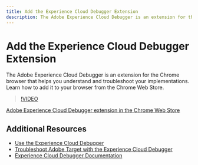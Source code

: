 ```yaml
---
title: Add the Experience Cloud Debugger Extension
description: The Adobe Experience Cloud Debugger is an extension for the Chrome browser to help you understand and troubleshoot your implementations. Learn how to add it to your browser.
---
```


# Add the Experience Cloud Debugger Extension

The Adobe Experience Cloud Debugger is an extension for the Chrome browser that helps you understand and troubleshoot your implementations. Learn how to add it to your browser from the Chrome Web Store.

>[!VIDEO](https://video.tv.adobe.com/v/23114/?quality=12)

[Adobe Experience Cloud Debugger extension in the Chrome Web Store](https://chrome.google.com/webstore/detail/adobe-experience-cloud-de/ocdmogmohccmeicdhlhhgepeaijenapj)

## Additional Resources

* [Use the Experience Cloud Debugger](debugger/use-the-experience-cloud-debugger.md)
* [Troubleshoot Adobe Target with the Experience Cloud Debugger](https://docs.adobe.com/content/help/en/target-learn/tutorials/troubleshooting/troubleshoot-with-the-experience-cloud-debugger.html)
* [Experience Cloud Debugger Documentation](https://marketing.adobe.com/resources/help/en_US/experience-cloud-debugger/)